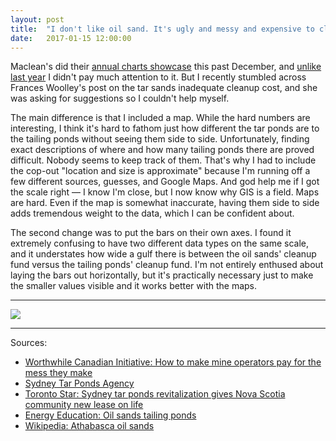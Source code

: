 ```yaml
---
layout: post
title:  "I don't like oil sand. It's ugly and messy and expensive to clean up."
date:   2017-01-15 12:00:00
---
```


Maclean's did their [annual charts showcase](http://www.macleans.ca/economy/economicanalysis/75-charts-every-canadian-should-watch-in-2017/) this past December, and [unlike last year](http://3pats.ca/2015/12/13/financial-safety.html) I didn't pay much attention to it. But I recently stumbled across Frances Woolley's post on the tar sands inadequate cleanup cost, and she was asking for suggestions so I couldn't help myself.

The main difference is that I included a map. While the hard numbers are interesting, I think it's hard to fathom just how different the tar ponds are to the tailing ponds without seeing them side to side. Unfortunately, finding exact descriptions of where and how many tailing ponds there are proved difficult. Nobody seems to keep track of them. That's why I had to include the cop-out "location and size is approximate" because I'm running off a few different sources, guesses, and Google Maps. And god help me if I got the scale right — I know I'm close, but I now know why GIS is a field. Maps are hard. Even if the map is somewhat inaccurate, having them side to side adds tremendous weight to the data, which I can be confident about.

The second change was to put the bars on their own axes. I found it extremely confusing to have two different data types on the same scale, and it understates how wide a gulf there is between the oil sands' cleanup fund versus the tailing ponds' cleanup fund. I'm not entirely enthused about laying the bars out horizontally, but it's practically necessary just to make the smaller values visible and it works better with the maps.

* * *

<img src ="{{ site.baseurl }}/img/2017/01/oilsands.jpg" />

* * *

Sources: 

- [Worthwhile Canadian Initiative: How to make mine operators pay for the mess they make](http://worthwhile.typepad.com/worthwhile_canadian_initi/2016/12/saving-albertas-future.html)
- [Sydney Tar Ponds Agency](http://www.tarpondscleanup.ca)
- [Toronto Star: Sydney tar ponds revitalization gives Nova Scotia community new lease on life](https://www.thestar.com/news/canada/2012/04/29/sydney_tar_ponds_revitalization_gives_nova_scotia_community_new_lease_on_life.html)
- [Energy Education: Oil sands tailing ponds](http://energyeducation.ca/encyclopedia/Oil_sands_tailings_ponds)
- [Wikipedia: Athabasca oil sands](https://en.wikipedia.org/wiki/Athabasca_oil_sands)

